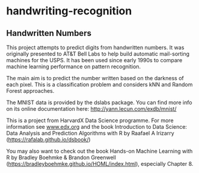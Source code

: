 # handwriting-recognition

## Handwritten Numbers

This project attempts to predict digits from handwritten numbers. It was originally presented to AT&T Bell Labs to help build automatic mail-sorting machines for the USPS. It has been used since early 1990s to compare machine learning performance on pattern recognition.

The main aim is to predict the number written based on the darkness of each pixel. This is a classification problem and considers kNN and Random Forest approaches.

The MNIST data is provided by the dslabs package. You can find more info on its online documentation here:  http://yann.lecun.com/exdb/mnist/

This is a project from HarvardX Data Science programme. For more information see www.edx.org and the book Introduction to Data Science: Data Analysis and Prediction Algorithms with R by Raafael A Irizarry (https://rafalab.github.io/dsbook/)

You may also want to check out the book Hands-on Machine Learning with R by Bradley Boehmke & Brandon Greenwell (https://bradleyboehmke.github.io/HOML/index.html), especially Chapter 8.
